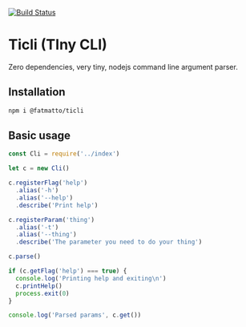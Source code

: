 [![Build Status](https://travis-ci.org/fatmatto/ticli.svg?branch=master)](https://travis-ci.org/fatmatto/ticli)

# Ticli (TIny CLI)
Zero dependencies, very tiny, nodejs command line argument parser.

## Installation

```bash
npm i @fatmatto/ticli
```

## Basic usage

```javascript
const Cli = require('../index')

let c = new Cli()

c.registerFlag('help')
  .alias('-h')
  .alias('--help')
  .describe('Print help')

c.registerParam('thing')
  .alias('-t')
  .alias('--thing')
  .describe('The parameter you need to do your thing')

c.parse()

if (c.getFlag('help') === true) {
  console.log('Printing help and exiting\n')
  c.printHelp()
  process.exit(0)
}

console.log('Parsed params', c.get())
```
